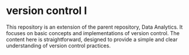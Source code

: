 # version control I
This repository is an extension of the parent repository, Data Analytics. It focuses on basic concepts and implementations of version control. The content here is straightforward, designed to provide a simple and clear understanding of version control practices.
